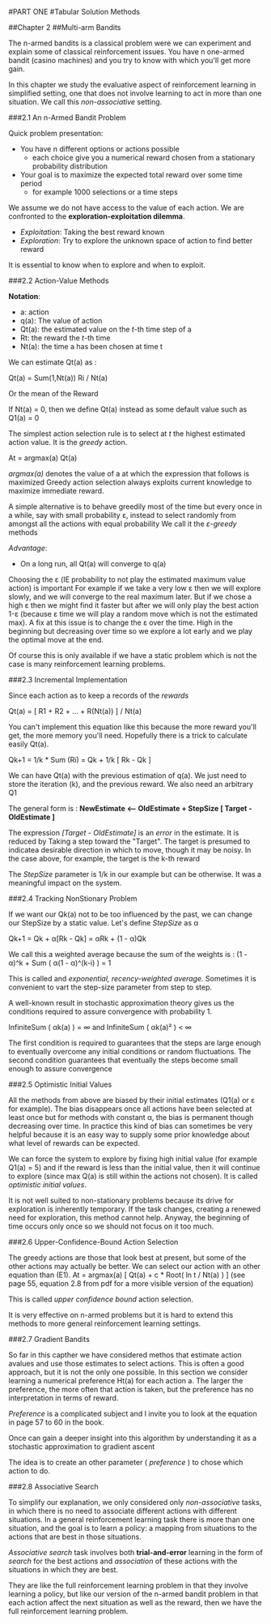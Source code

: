 #PART ONE
#Tabular Solution Methods

##Chapter 2
##Multi-arm Bandits

The n-armed bandits is a classical problem were we can experiment and explain some of classical reinforcement issues.
You have n one-armed bandit (casino machines) and you try to know with which you'll get more gain.

In this chapter we study the evaluative aspect of reinforcement learning in simplified setting, one that does not involve learning to act in more than one situation. We call this *non-associative* setting.

###2.1 An n-Armed Bandit Problem

Quick problem presentation:
- You have n different options or actions possible
  - each choice give you a numerical reward chosen from a stationary probability distribution
- Your goal is to maximize the expected total reward over some time period
  - for example 1000 selections or a time steps

We assume we do not have access to the value of each action.
We are confronted to the **exploration-exploitation dilemma**.
- *Exploitation*: Taking the best reward known
- *Exploration*: Try to explore the unknown space of action to find better reward

It is essential to know when to explore and when to exploit.

###2.2 Action-Value Methods

**Notation**:
- a: action
- q(a): The value of action
- Qt(a): the estimated value on the *t*-th time step of a
- Rt: the reward the *t*-th time
- Nt(a): the time a has been chosen at time t

We can estimate Qt(a) as :

Qt(a) = Sum(1,Nt(a)) Ri / Nt(a)

Or the mean of the Reward

If Nt(a) = 0, then we define Qt(a) instead as some default value such as Q1(a) = 0

The simplest action selection rule is to select at *t* the highest estimated action value.
It is the *greedy* action.


At = argmax(a) Qt(a)

*argmax(a)* denotes the value of a at which the expression that follows is maximized
Greedy action selection always exploits current knowledge to maximize immediate reward.

A simple alternative is to behave greedily most of the time but every once in a while, say with small probability &epsilon;, instead to select randomly from amongst all the actions with equal probability
We call it the *&epsilon;-greedy* methods

*Advantage*:
- On a long run, all Qt(a) will converge to q(a)

Choosing the &epsilon; (IE probability to not play the estimated maximum value action) is  important
For example if we take a very low &epsilon; then we will explore slowly, and we will converge to the real maximum later.
But if we chose a high &epsilon; then we might find it faster but after we will only play the best action 1-&epsilon; (because &epsilon; time we will play a random move which is not the estimated max).
A fix at this issue is to change the &epsilon; over the time. High in the beginning but decreasing over time so we explore a lot early and we play the optimal move at the end.

Of course this is only available if we have a static problem which is not the case is many reinforcement learning problems.

###2.3 Incremental Implementation

Since each action as to keep a records of the *rewards*

Qt(a) = [ R1 + R2 + ... + R(Nt(a)) ] / Nt(a)


You can't implement this equation like this because the more reward you'll get, the more memory you'll need.
Hopefully there is a trick to calculate easily Qt(a).

Qk+1 = 1/k * Sum (Ri)
     = Qk + 1/k [ Rk - Qk ]


We can have Qt(a) with the previous estimation of q(a).
We just need to store the iteration (k), and the previous reward.
We also need an arbitrary Q1

The general form is :
**NewEstimate <-- OldEstimate + StepSize [ Target - OldEstimate ]**

The expression *[Target - OldEstimate]* is an *error* in the estimate.
It is reduced by Taking a step toward the "Target".
The target is presumed to indicatea desirable direction in which to move, though it may be noisy.
In the case above, for example, the target is the k-th reward

The *StepSize* parameter is 1/k in our example but can be otherwise. It was a meaningful impact on the system.

###2.4 Tracking NonStionary Problem

If we want our Qk(a) not to be too influenced by the past, we can change our StepSize by a static value.
Let's define *StepSize* as &alpha;

Qk+1 = Qk + &alpha;[Rk - Qk]
     = &alpha;Rk + (1 - &alpha;)Qk

We call this a weighted average because the sum of the weights is :
(1 - &alpha;)^k + Sum ( &alpha;(1 - &alpha;)^(k-i) ) = 1

This is called and *exponential, recency-weighted average.*
Sometimes it is convenient to vart the step-size parameter from step to step.

A well-known result in stochastic approximation theory gives us the conditions required to assure convergence with probability 1.

InfiniteSum ( &alpha;k(a) ) = &infin;
and
InfiniteSum ( &alpha;k(a)² ) < &infin;

The first condition is required to guarantees that the steps are large enough to eventually overcome any initial conditions or random fluctuations.
The second condition guarantees that eventually the steps become small enough to assure convergence

###2.5 Optimistic Initial Values

All the methods from above are biased by their initial estimates (Q1(a) or &epsilon; for example).
The bias disappears once all actions have been selected at least once but for methods with constant &alpha;, the bias is permanent though decreasing over time.
In practice this kind of bias can sometimes be very helpful because it is an easy way to supply some prior knowledge about what level of rewards can be expected.

We can force the system to explore by fixing high initial value (for example Q1(a) = 5) and if the reward is less than the initial value, then it will continue to explore (since max Q(a) is still within the actions not chosen).
It is called *optimistic initial values*.

It is not well suited to non-stationary problems because its drive for exploration is inherently temporary. If the task changes, creating a renewed need for exploration, this method cannot help.
Anyway, the beginning of time occurs only once so we should not focus on it too much.

###2.6 Upper-Confidence-Bound Action Selection

The greedy actions are those that look best at present, but some of the other actions may actually be better.
We can select our action with an other equation than (E1).
At = argmax(a) [ Qt(a) + c * Root( ln t / Nt(a) ) ]
(see page 55, equation 2.8 from pdf for a more visible version of the equation)

This is called *upper confidence bound* action selection.

It is very effective on n-armed problems but it is hard to extend this methods to more general reinforcement learning settings.

###2.7 Gradient Bandits


So far in this capther we have considered methos that estimate action avalues and use those estimates
to select actions. This is often a good approach, but it is not the only one possible. In this section
we consider learning a numerical preference Ht(a) for each action a. The larger the preference, the more
often that action is taken, but the preference has no interpretation in terms of reward.

*Preference* is a complicated subject and I invite you to look at the equation in page 57 to 60 in the book.


Once can gain a deeper insight into this algorithm by understanding it as a stochastic approximation
to gradient ascent


The idea is to create an other parameter ( *preference* ) to chose which action to do.

###2.8 Associative Search

To simplify our explanation, we only considered only *non-associative* tasks, in which there is no need to associate different actions with different situations.
In a general reinforcement learning task there is more than one situation, and the goal is to learn a policy: a mapping from situations to the actions that are best in those situations.

*Associative search* task involves both **trial-and-error** learning in the form of *search* for the best actions and *association* of these actions with the situations in which they are best.


They are like the full reinforcement learning problem in that they involve learning a policy,
but like our version of the n-armed bandit problem in that each action affect the next 
situation as well as the reward, then we have the full reinforcement learning problem.

